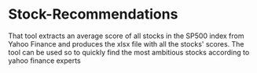 # Stock-Recommendations
That tool extracts an average score of all stocks in the SP500 index from Yahoo Finance and produces the xlsx file with all the stocks' scores. The tool can be used so to quickly find the most ambitious stocks according to yahoo finance experts   
